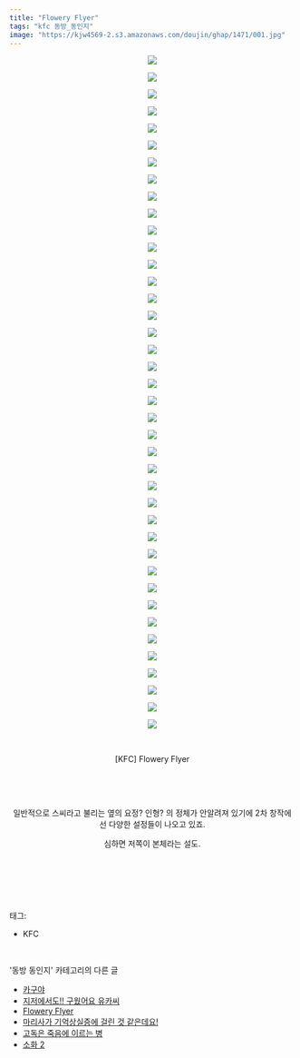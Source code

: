 ```yaml
---
title: "Flowery Flyer"
tags: "kfc 동방_동인지"
image: "https://kjw4569-2.s3.amazonaws.com/doujin/ghap/1471/001.jpg"
---
```

<div class="article">
<p style="text-align: center; clear: none; float: none;"><img src="{{ site.imgserver9 }}/ghap/1471/001.jpg"/></p>
<p style="text-align: center; clear: none; float: none;"><img src="{{ site.imgserver9 }}/ghap/1471/002.jpg"/></p>
<p style="text-align: center; clear: none; float: none;"><img src="{{ site.imgserver9 }}/ghap/1471/003.jpg"/></p>
<p style="text-align: center; clear: none; float: none;"><img src="{{ site.imgserver9 }}/ghap/1471/004.jpg"/></p>
<p style="text-align: center; clear: none; float: none;"><img src="{{ site.imgserver9 }}/ghap/1471/005.jpg"/></p>
<p style="text-align: center; clear: none; float: none;"><img src="{{ site.imgserver9 }}/ghap/1471/006.jpg"/></p>
<p style="text-align: center; clear: none; float: none;"><img src="{{ site.imgserver9 }}/ghap/1471/007.jpg"/></p>
<p style="text-align: center; clear: none; float: none;"><img src="{{ site.imgserver9 }}/ghap/1471/008.jpg"/></p>
<p style="text-align: center; clear: none; float: none;"><img src="{{ site.imgserver9 }}/ghap/1471/009.jpg"/></p>
<p style="text-align: center; clear: none; float: none;"><img src="{{ site.imgserver9 }}/ghap/1471/010.jpg"/></p>
<p style="text-align: center; clear: none; float: none;"><img src="{{ site.imgserver9 }}/ghap/1471/011.jpg"/></p>
<p style="text-align: center; clear: none; float: none;"><img src="{{ site.imgserver9 }}/ghap/1471/012.jpg"/></p>
<p style="text-align: center; clear: none; float: none;"><img src="{{ site.imgserver9 }}/ghap/1471/013.jpg"/></p>
<p style="text-align: center; clear: none; float: none;"><img src="{{ site.imgserver9 }}/ghap/1471/014.jpg"/></p>
<p style="text-align: center; clear: none; float: none;"><img src="{{ site.imgserver9 }}/ghap/1471/015.jpg"/></p>
<p style="text-align: center; clear: none; float: none;"><img src="{{ site.imgserver9 }}/ghap/1471/016.jpg"/></p>
<p style="text-align: center; clear: none; float: none;"><img src="{{ site.imgserver9 }}/ghap/1471/017.jpg"/></p>
<p style="text-align: center; clear: none; float: none;"><img src="{{ site.imgserver9 }}/ghap/1471/018.jpg"/></p>
<p style="text-align: center; clear: none; float: none;"><img src="{{ site.imgserver9 }}/ghap/1471/019.jpg"/></p>
<p style="text-align: center; clear: none; float: none;"><img src="{{ site.imgserver9 }}/ghap/1471/020.jpg"/></p>
<p style="text-align: center; clear: none; float: none;"><img src="{{ site.imgserver9 }}/ghap/1471/021.jpg"/></p>
<p style="text-align: center; clear: none; float: none;"><img src="{{ site.imgserver9 }}/ghap/1471/022.jpg"/></p>
<p style="text-align: center; clear: none; float: none;"><img src="{{ site.imgserver9 }}/ghap/1471/023.jpg"/></p>
<p style="text-align: center; clear: none; float: none;"><img src="{{ site.imgserver9 }}/ghap/1471/024.jpg"/></p>
<p style="text-align: center; clear: none; float: none;"><img src="{{ site.imgserver9 }}/ghap/1471/025.jpg"/></p>
<p style="text-align: center; clear: none; float: none;"><img src="{{ site.imgserver9 }}/ghap/1471/026.jpg"/></p>
<p style="text-align: center; clear: none; float: none;"><img src="{{ site.imgserver9 }}/ghap/1471/027.jpg"/></p>
<p style="text-align: center; clear: none; float: none;"><img src="{{ site.imgserver9 }}/ghap/1471/028.jpg"/></p>
<p style="text-align: center; clear: none; float: none;"><img src="{{ site.imgserver9 }}/ghap/1471/029.jpg"/></p>
<p style="text-align: center; clear: none; float: none;"><img src="{{ site.imgserver9 }}/ghap/1471/030.jpg"/></p>
<p style="text-align: center; clear: none; float: none;"><img src="{{ site.imgserver9 }}/ghap/1471/031.jpg"/></p>
<p style="text-align: center; clear: none; float: none;"><img src="{{ site.imgserver9 }}/ghap/1471/032.jpg"/></p>
<p style="text-align: center; clear: none; float: none;"><img src="{{ site.imgserver9 }}/ghap/1471/033.jpg"/></p>
<p style="text-align: center; clear: none; float: none;"><img src="{{ site.imgserver9 }}/ghap/1471/034.jpg"/></p>
<p style="text-align: center; clear: none; float: none;"><img src="{{ site.imgserver9 }}/ghap/1471/035.jpg"/></p>
<p style="text-align: center; clear: none; float: none;"><img src="{{ site.imgserver9 }}/ghap/1471/036.jpg"/></p>
<p style="text-align: center; clear: none; float: none;"><img src="{{ site.imgserver9 }}/ghap/1471/037.jpg"/></p>
<p style="text-align: center; clear: none; float: none;"><img src="{{ site.imgserver9 }}/ghap/1471/038.jpg"/></p>
<p style="text-align: center; clear: none; float: none;"><img src="{{ site.imgserver9 }}/ghap/1471/039.jpg"/></p>
<p style="text-align: center; clear: none; float: none;"><img src="{{ site.imgserver9 }}/ghap/1471/040.jpg"/></p>
<p style="text-align: center; clear: none; float: none;"><br/></p>
<p style="text-align: center; clear: none; float: none;">[KFC] Flowery Flyer</p>
<p style="text-align: center; clear: none; float: none;"><br/></p>
<p style="text-align: center; clear: none; float: none;"><br/></p>
<p style="text-align: center; clear: none; float: none;">일반적으로 스씨라고 불리는 옆의 요정? 인형? 의 정체가 안알려져 있기에 2차 창작에선 다양한 설정들이 나오고 있죠.</p>
<p style="text-align: center; clear: none; float: none;">심하면 저쪽이 본체라는 설도.</p>
<p><br/></p>
<p><br/></p>
</div><br/>
<div class="tagTrail">
<p>태그: </p>
<ul>
<li>KFC</li>
</ul>
</div><br/>
<div class="another">
<p>'동방 동인지' 카테고리의 다른 글</p>
<ul>
<li><a href="/ghap_1473">카구야</a></li>
<li><a href="/ghap_1472">지저에서도!! 구웠어요 유카씨</a></li>
<li><a href="/ghap_1471">Flowery Flyer</a></li>
<li><a href="/ghap_1470">마리사가 기억상실증에 걸린 것 같은데요!</a></li>
<li><a href="/ghap_1469">고독은 죽음에 이르는 병</a></li>
<li><a href="/ghap_1468">소화 2</a></li>
</ul>
</div><br/>
<div class="cb_module cb_fluid">
<div class="cb_wrt cb_profile">
</div><!-- commentList close -->
</div><br/>
